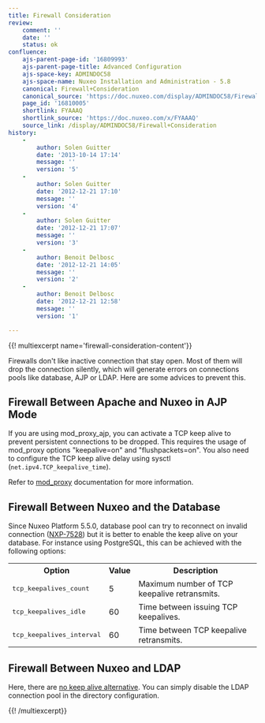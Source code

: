 ```yaml
---
title: Firewall Consideration
review:
    comment: ''
    date: ''
    status: ok
confluence:
    ajs-parent-page-id: '16809993'
    ajs-parent-page-title: Advanced Configuration
    ajs-space-key: ADMINDOC58
    ajs-space-name: Nuxeo Installation and Administration - 5.8
    canonical: Firewall+Consideration
    canonical_source: 'https://doc.nuxeo.com/display/ADMINDOC58/Firewall+Consideration'
    page_id: '16810005'
    shortlink: FYAAAQ
    shortlink_source: 'https://doc.nuxeo.com/x/FYAAAQ'
    source_link: /display/ADMINDOC58/Firewall+Consideration
history:
    - 
        author: Solen Guitter
        date: '2013-10-14 17:14'
        message: ''
        version: '5'
    - 
        author: Solen Guitter
        date: '2012-12-21 17:10'
        message: ''
        version: '4'
    - 
        author: Solen Guitter
        date: '2012-12-21 17:07'
        message: ''
        version: '3'
    - 
        author: Benoit Delbosc
        date: '2012-12-21 14:05'
        message: ''
        version: '2'
    - 
        author: Benoit Delbosc
        date: '2012-12-21 12:58'
        message: ''
        version: '1'

---
```

{{! multiexcerpt name='firewall-consideration-content'}}

Firewalls don't like inactive connection that stay open. Most of them will drop the connection silently, which will generate errors on connections pools like database, AJP or LDAP. Here are some advices to prevent this.

## Firewall Between Apache and Nuxeo in AJP Mode

If you are using mod_proxy_ajp, you can activate a TCP keep alive to prevent persistent connections to be dropped. This requires the usage of mod_proxy options "keepalive=on" and "flushpackets=on". You also need to configure the TCP keep alive delay using sysctl (`net.ipv4.TCP_keepalive_time`).

Refer to [mod_proxy](http://httpd.apache.org/docs/2.2/mod/mod_proxy.html) documentation for more information.

## Firewall Between Nuxeo and the Database

Since Nuxeo Platform 5.5.0, database pool can try to reconnect on invalid connection ([NXP-7528](https://jira.nuxeo.com/browse/NXP-7528)) but it is better to enable the keep alive on your database. For instance using PostgreSQL, this can be achieved with the following options:

<table><tbody><tr><th colspan="1">Option</th><th colspan="1">Value</th><th colspan="1">Description</th></tr><tr><td colspan="1">

<pre>tcp_keepalives_count</pre>

</td><td colspan="1">5</td><td colspan="1">Maximum number of TCP keepalive retransmits.</td></tr><tr><td colspan="1">

<pre>tcp_keepalives_idle</pre>

</td><td colspan="1">60</td><td colspan="1">Time between issuing TCP keepalives.</td></tr><tr><td colspan="1">

<pre>tcp_keepalives_interval</pre>

</td><td colspan="1">60</td><td colspan="1">Time between TCP keepalive retransmits.</td></tr></tbody></table>

## Firewall Between Nuxeo and LDAP

Here, there are [no keep alive alternative](http://docs.oracle.com/javase/jndi/tutorial/ldap/connect/config.html). You can simply disable the LDAP connection pool in the directory configuration.&nbsp;

{{! /multiexcerpt}}